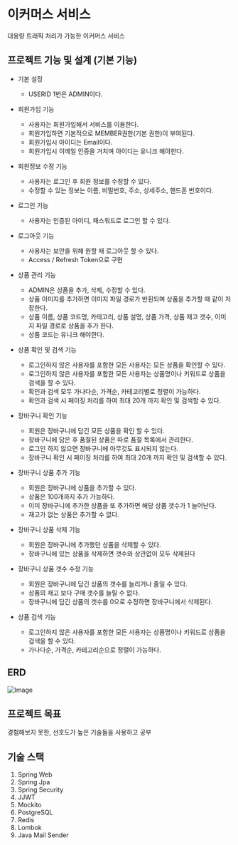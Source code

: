 # 이커머스 서비스
대용량 트래픽 처리가 가능한 이커머스 서비스

## 프로젝트 기능 및 설계 (기본 기능)
- 기본 설정
  - USERID 1번은 ADMIN이다.

- 회원가입 기능
  - 사용자는 회원가입해서 서비스를 이용한다.
  - 회원가입하면 기본적으로 MEMBER권한(기본 권한)이 부여된다.
  - 회원가입시 아이디는 Email이다.
  - 회원가입시 이메일 인증을 거치며 아이디는 유니크 해야한다.

- 회원정보 수정 기능
  - 사용자는 로그인 후 회원 정보를 수정할 수 있다.
  - 수정할 수 있는 정보는 이름, 비밀번호, 주소, 상세주소, 핸드폰 번호이다.

- 로그인 기능
  - 사용자는 인증된 아이디, 패스워드로 로그인 할 수 있다.

- 로그아웃 기능
  - 사용자는 보안을 위해 원할 때 로그아웃 할 수 있다.
  - Access / Refresh Token으로 구현

- 상품 관리 기능
  - ADMIN은 상품을 추가, 삭제, 수정할 수 있다.
  - 상품 이미지를 추가하면 이미지 파일 경로가 반횐되며 상품을 추가할 때 같이 저장한다.
  - 상품 이름, 상품 코드명, 카테고리, 상품 설명, 상품 가격, 상품 재고 갯수, 이미지 파일 경로로 상품을 추가 한다.
  - 상품 코드는 유니크 해야한다.

- 상품 확인 및 검색 기능
  - 로그인하지 않은 사용자를 포함한 모든 사용자는 모든 상품을 확인할 수 있다.
  - 로그인하지 않은 사용자를 포함한 모든 사용자는 상품명이나 키워드로 상품을 검색을 할 수 있다.
  - 확인과 검색 모두 가나다순, 가격순, 카테고리별로 정렬이 가능하다.
  - 확인과 검색 시 페이징 처리를 하여 최대 20개 까지 확인 및 검색할 수 있다.

- 장바구니 확인 기능
  - 회원은 장바구니에 담긴 모든 상품을 확인 할 수 있다.
  - 장바구니에 담은 후 품절된 상품은 따로 품절 목록에서 관리한다.
  - 로그인 하지 않으면 장바구니에 아무것도 표시되지 않는다.
  - 장바구니 확인 시 페이징 처리를 하여 최대 20개 까지 확인 및 검색할 수 있다.

- 장바구니 상품 추가 기능
  - 회원은 장바구니에 상품을 추가할 수 있다.
  - 상품은 100개까지 추가 가능하다.
  - 이미 장바구니에 추가한 상품을 또 추가하면 해당 상품 갯수가 1 늘어난다.
  - 재고가 없는 상품은 추가할 수 없다.

- 장바구니 상품 삭제 기능
  - 회원은 장바구니에 추가했던 상품을 삭제할 수 있다.
  - 장바구니에 있는 상품을 삭제하면 갯수와 상관없이 모두 삭제된다

- 장바구니 상품 갯수 수정 기능
  - 회원은 장바구니에 담긴 상품의 갯수를 늘리거나 줄일 수 있다.
  - 상품의 재고 보다 구매 갯수를 늘릴 수 없다.
  - 장바구니에 담긴 상품의 갯수를 0으로 수정하면 장바구니에서 삭제된다.
 
- 상품 검색 기능
  - 로그인하지 않은 사용자를 포함한 모든 사용자는 상품명이나 키워드로 상품을 검색을 할 수 있다.
  - 가나다순, 가격순, 카테고리순으로 정렬이 가능하다.
 
## ERD
![Image](https://github.com/user-attachments/assets/47dba151-1090-49f2-9624-1c210a95403e)


## 프로젝트 목표
경험해보지 못한, 선호도가 높은 기술들을 사용하고 공부


## 기술 스택
1. Spring Web
2. Spring Jpa
3. Spring Security
4. JJWT
5. Mockito
6. PostgreSQL
7. Redis
8. Lombok
9. Java Mail Sender